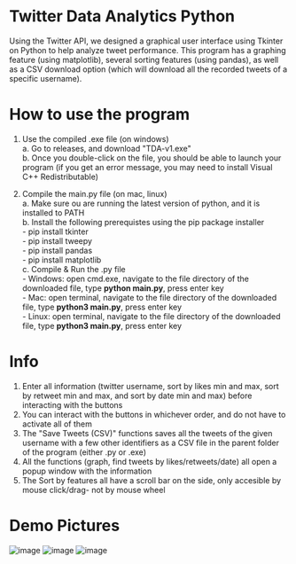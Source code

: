 # Twitter Data Analytics Python
Using the Twitter API, we designed a graphical user interface using Tkinter on Python to help analyze tweet performance. This program has a graphing feature (using matplotlib), several sorting features (using pandas), as well as a CSV download option (which will download all the recorded tweets of a specific username).

# How to use the program
1. Use the compiled .exe file (on windows)<br/>
   a. Go to releases, and download "TDA-v1.exe"<br/>
   b. Once you double-click on the file, you should be able to launch your program (if you get an error message, you may need to install Visual C++ Redistributable)<br/>
    
2. Compile the main.py file (on mac, linux)<br/>
   a. Make sure ou are running the latest version of python, and it is installed to PATH<br/>
   b. Install the following prerequistes using the pip package installer<br/>
        - pip install tkinter<br/>
        - pip install tweepy<br/>
        - pip install pandas<br/>
        - pip install matplotlib<br/>
   c. Compile & Run the .py file<br/>
        - Windows: open cmd.exe, navigate to the file directory of the downloaded file, type **python main.py**, press enter key<br/>
        - Mac: open terminal, navigate to the file directory of the downloaded file, type **python3 main.py**, press enter key<br/>
        - Linux: open terminal, navigate to the file directory of the downloaded file, type **python3 main.py**, press enter key<br/>

# Info
1. Enter all information (twitter username, sort by likes min and max, sort by retweet min and max, and sort by date min and max) before interacting with the buttons
2. You can interact with the buttons in whichever order, and do not have to activate all of them
3. The "Save Tweets (CSV)" functions saves all the tweets of the given username with a few other identifiers as a CSV file in the parent folder of the program (either .py or .exe)
4. All the functions (graph, find tweets by likes/retweets/date) all open a popup window with the information
5. The Sort by features all have a scroll bar on the side, only accesible by mouse click/drag- not by mouse wheel

# Demo Pictures
![image](https://user-images.githubusercontent.com/69642402/123537428-4563fb80-d6e4-11eb-8f99-9021371466d0.png)
![image](https://user-images.githubusercontent.com/69642402/123537396-0b92f500-d6e4-11eb-8ce5-7912cdea40e6.png)
![image](https://user-images.githubusercontent.com/69642402/123537440-54e34480-d6e4-11eb-94de-4ebc04857029.png)
